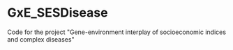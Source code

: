 # GxE_SESDisease
Code for the project "Gene-environment interplay of socioeconomic indices and complex  diseases"
